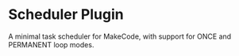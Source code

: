 # Scheduler Plugin

A minimal task scheduler for MakeCode, with support for ONCE and PERMANENT loop modes.